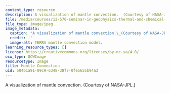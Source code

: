 ```yaml
---
content_type: resource
description: A visualization of mantle convection.  (Courtesy of NASA-JPL.)
file: /media/courses/12-570-seminar-in-geophysics-thermal-and-chemical-evolution-of-the-earth-spring-2005/504b1a9109c9634838f70fe5655b94a3_12-570s05.jpg
file_type: image/jpeg
image_metadata:
  caption: "A visualization of mantle convection.\_(Courtesy of NASA-JPL.)"
  credit: ''
  image-alt: TERRA mantle convection model.
learning_resource_types: []
license: https://creativecommons.org/licenses/by-nc-sa/4.0/
ocw_type: OCWImage
resourcetype: Image
title: Mantle Convection
uid: 504b1a91-09c9-6348-38f7-0fe5655b94a3
---
```

A visualization of mantle convection.  (Courtesy of NASA-JPL.)